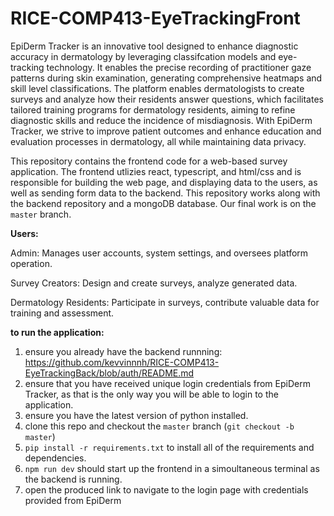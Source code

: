 # RICE-COMP413-EyeTrackingFront
EpiDerm Tracker is an innovative tool designed to enhance diagnostic accuracy in dermatology by leveraging classifcation models and eye-tracking technology. It enables the precise recording of practitioner gaze patterns during skin examination, generating comprehensive heatmaps and skill level classifications. The platform enables dermatologists to create surveys and analyze how their residents answer questions, which facilitates tailored training programs for dermatology residents, aiming to refine diagnostic skills and reduce the incidence of misdiagnosis. With EpiDerm Tracker, we strive to improve patient outcomes and enhance education and evaluation processes in dermatology, all while maintaining data privacy.

This repository contains the frontend code for a web-based survey application. The frontend utlizies react, typescript, and html/css and is responsible for building the web page, and displaying data to the users, as well as sending form data to the backend. This repository works along with the backend repository and a mongoDB database. Our final work is on the `master` branch.

**Users:**

Admin: Manages user accounts, system settings, and oversees platform operation.

Survey Creators: Design and create surveys, analyze generated data.

Dermatology Residents: Participate in surveys, contribute valuable data for training and assessment.

**to run the application:**

1. ensure you already have the backend runnning: https://github.com/kevvinnnh/RICE-COMP413-EyeTrackingBack/blob/auth/README.md
2. ensure that you have received unique login credentials from EpiDerm Tracker, as that is the only way you will be able to login to the application.
3. ensure you have the latest version of python installed.
4. clone this repo and checkout the `master` branch (`git checkout -b master`)
5. `pip install -r requirements.txt` to install all of the requirements and dependencies.
6. `npm run dev` should start up the frontend in a simoultaneous terminal as the backend is running. 
7. open the produced link to navigate to the login page with credentials provided from EpiDerm 

